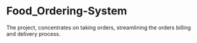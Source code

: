 # Food_Ordering-System
 The project, concentrates on taking orders, streamlining the orders billing and delivery process.
